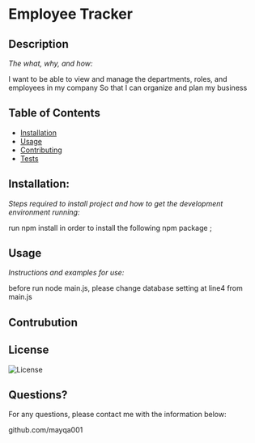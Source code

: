 # Employee Tracker    
## Description 

*The what, why, and how:* 
    
I want to be able to view and manage the departments, roles, and employees in my company So that I can organize and plan my business
    
    
## Table of Contents
* [Installation](#installation)
* [Usage](#usage)
* [Contributing](#contributing)
* [Tests](#tests)

## Installation:

*Steps required to install project and how to get the development environment running:*

 run npm install in order to install the following npm package ;
    
## Usage

*Instructions and examples for use:*

before run node main.js, please change database setting at line4 from main.js

    
## Contrubution


## License
![License](https://img.shields.io/badge/License-null%202.0-blue.svg)


## Questions?
    
For any questions, please contact me with the information below:

github.com/mayqa001
    
